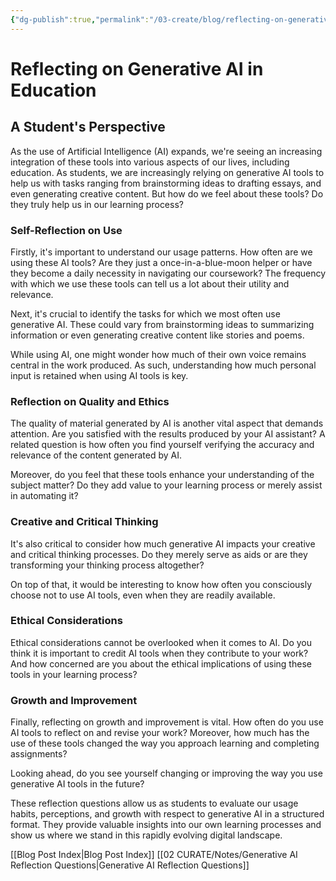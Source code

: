 ```yaml
---
{"dg-publish":true,"permalink":"/03-create/blog/reflecting-on-generative-ai-in-education/","title":"Reflecting on Generative AI in Education","tags":["ai","education","reflection","assessment"]}
---
```



# Reflecting on Generative AI in Education
## A Student's Perspective

As the use of Artificial Intelligence (AI) expands, we're seeing an increasing integration of these tools into various aspects of our lives, including education. As students, we are increasingly relying on generative AI tools to help us with tasks ranging from brainstorming ideas to drafting essays, and even generating creative content. But how do we feel about these tools? Do they truly help us in our learning process?

### Self-Reflection on Use

Firstly, it's important to understand our usage patterns. How often are we using these AI tools? Are they just a once-in-a-blue-moon helper or have they become a daily necessity in navigating our coursework? The frequency with which we use these tools can tell us a lot about their utility and relevance.

Next, it's crucial to identify the tasks for which we most often use generative AI. These could vary from brainstorming ideas to summarizing information or even generating creative content like stories and poems.

While using AI, one might wonder how much of their own voice remains central in the work produced. As such, understanding how much personal input is retained when using AI tools is key.

### Reflection on Quality and Ethics

The quality of material generated by AI is another vital aspect that demands attention. Are you satisfied with the results produced by your AI assistant? A related question is how often you find yourself verifying the accuracy and relevance of the content generated by AI.

Moreover, do you feel that these tools enhance your understanding of the subject matter? Do they add value to your learning process or merely assist in automating it?

### Creative and Critical Thinking

It's also critical to consider how much generative AI impacts your creative and critical thinking processes. Do they merely serve as aids or are they transforming your thinking process altogether?

On top of that, it would be interesting to know how often you consciously choose not to use AI tools, even when they are readily available.

### Ethical Considerations

Ethical considerations cannot be overlooked when it comes to AI. Do you think it is important to credit AI tools when they contribute to your work? And how concerned are you about the ethical implications of using these tools in your learning process?

### Growth and Improvement

Finally, reflecting on growth and improvement is vital. How often do you use AI tools to reflect on and revise your work? Moreover, how much has the use of these tools changed the way you approach learning and completing assignments?

Looking ahead, do you see yourself changing or improving the way you use generative AI tools in the future?

These reflection questions allow us as students to evaluate our usage habits, perceptions, and growth with respect to generative AI in a structured format. They provide valuable insights into our own learning processes and show us where we stand in this rapidly evolving digital landscape.


[[Blog Post Index\|Blog Post Index]]
[[02 CURATE/Notes/Generative AI Reflection Questions\|Generative AI Reflection Questions]]